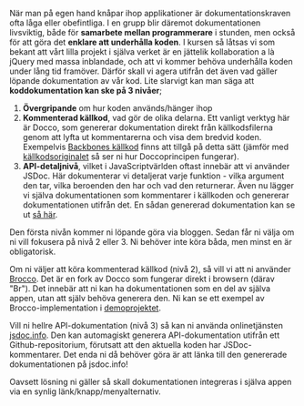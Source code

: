 När man på egen hand knåpar ihop applikationer är dokumentationskraven ofta låga eller obefintliga. I en grupp blir däremot dokumentationen livsviktig, både för **samarbete mellan programmerare** i stunden, men också för att göra det **enklare att underhålla koden**. I kursen så låtsas vi som bekant att vårt lilla projekt i själva verket är en jättelik kollaboration a là jQuery med massa inblandade, och att vi kommer behöva underhålla koden under lång tid framöver. Därför skall vi agera utifrån det även vad gäller löpande dokumentation av vår kod. Lite slarvigt kan man säga att **koddokumentation kan ske på 3 nivåer**; 

1.  **Övergripande** om hur koden används/hänger ihop
2.  **Kommenterad källkod**, vad gör de olika delarna. Ett vanligt verktyg här är Docco, som genererar dokumentation direkt från källkodsfilerna genom att lyfta ut kommentarerna och visa dem bredvid koden. Exempelvis [Backbones källkod][1] finns att tillgå på detta sätt (jämför med [källkodsoriginalet][2] så ser ni hur Doccoprincipen fungerar).
3.  **API-detaljnivå**, vilket i JavaScriptvärlden oftast innebär att vi använder JSDoc. Här dokumenterar vi detaljerat varje funktion - vilka argument den tar, vilka beroenden den har och vad den returnerar. Även nu lägger vi själva dokumentationen som kommentarer i källkoden och genererar dokumentationen utifrån det. En sådan genererad dokumentation kan se ut [så här][3].


Den första nivån kommer ni löpande göra via bloggen. Sedan får ni välja om ni vill fokusera på nivå 2 eller 3. Ni behöver inte köra båda, men minst en är obligatorisk.

Om ni väljer att köra kommenterad källkod (nivå 2), så vill vi att ni använder [Brocco][4]. Det är en fork av Docco som fungerar direkt i browsern (därav "Br"). Det innebär att ni kan ha dokumentationen som en del av själva appen, utan att själv behöva generera den. Ni kan se ett exempel av Brocco-implementation i [demoprojektet][6].

Vill ni hellre API-dokumentation (nivå 3) så kan ni använda onlinetjänsten [jsdoc.info][5]. Den kan automagiskt generera API-dokumentation utifrån ett Github-repositorium, förutsatt att den aktuella koden har JSDoc-kommentarer. Det enda ni då behöver göra är att länka till den genererade dokumentationen på jsdoc.info!

Oavsett lösning ni gäller så skall dokumentationen integreras i själva appen via en synlig länk/knapp/menyalternativ.

 [1]: http://backbonejs.org/docs/backbone.html
 [2]: https://github.com/documentcloud/backbone/blob/master/backbone.js
 [3]: http://jsxgraph.uni-bayreuth.de/docs/index.html
 [4]: http://toolness.github.com/brocco/
 [5]: http://jsdoc.info/  
 [6]: http://krawaller.github.com/riademo/